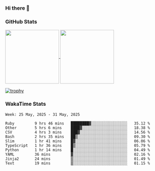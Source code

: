 ### Hi there 👋

### GitHub Stats

<a href="https://github.com/anuraghazra/github-readme-stats">
  <img align="center" height="170px" src="https://github-readme-stats.vercel.app/api/top-langs/?username=tksfjt1024&layout=compact&count_private=true&show_icons=true&show_icons=true&theme=graywhite" />
</a>
<a href="https://github.com/anuraghazra/github-readme-stats">
  <img align="center" height="170px" src="https://github-readme-stats.vercel.app/api?username=tksfjt1024&count_private=true&show_icons=true&show_icons=true&theme=graywhite" />
</a>

[![trophy](https://github-profile-trophy.vercel.app/?username=tksfjt1024)](https://github.com/ryo-ma/github-profile-trophy)

### WakaTime Stats

<!--START_SECTION:waka-->
```text
Week: 25 May, 2025 - 31 May, 2025

Ruby         9 hrs 46 mins   ████████▓░░░░░░░░░░░░░░░░   35.12 % 
Other        5 hrs 6 mins    ████▓░░░░░░░░░░░░░░░░░░░░   18.38 % 
CSV          4 hrs 3 mins    ███▓░░░░░░░░░░░░░░░░░░░░░   14.56 % 
Bash         2 hrs 35 mins   ██▒░░░░░░░░░░░░░░░░░░░░░░   09.30 % 
Slim         1 hr 41 mins    █▓░░░░░░░░░░░░░░░░░░░░░░░   06.06 % 
TypeScript   1 hr 36 mins    █▒░░░░░░░░░░░░░░░░░░░░░░░   05.79 % 
Python       1 hr 14 mins    █░░░░░░░░░░░░░░░░░░░░░░░░   04.49 % 
YAML         36 mins         ▓░░░░░░░░░░░░░░░░░░░░░░░░   02.16 % 
Jinja2       24 mins         ▒░░░░░░░░░░░░░░░░░░░░░░░░   01.49 % 
Text         19 mins         ▒░░░░░░░░░░░░░░░░░░░░░░░░   01.15 % 
```
<!--END_SECTION:waka-->
